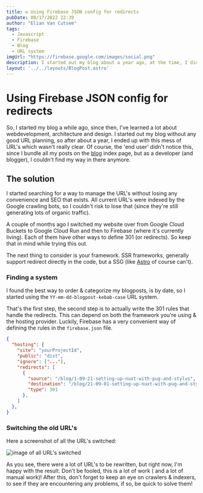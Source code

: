 ```yaml
---
title: ♻️ Using Firebase JSON config for redirects
pubDate: 08/17/2022 22:39
author: "Elian Van Cutsem"
tags:
  - Javascript
  - Firebase
  - Blog
  - URL system
imgUrl: "https://firebase.google.com/images/social.png"
description: I started out my blog about a year ago, at the time, I didn't really think about a good URL system, which came back biting me in the ass.
layout: '../../layouts/BlogPost.astro'
---
```


# Using Firebase JSON config for redirects

So, I started my blog a while ago, since then, I've learned a lot about webdevelopment, architecture and design. I started out my blog without any good URL planning, so after about a year, I ended up with this mess of URL's which wasn't really clear. Of course, the 'end user' didn't notice this, since I bundle all my posts on the [blog](<https://www.elian.codes/blog>) index page, but as a developer (and blogger), I couldn't find my way in there anymore.

## The solution

I started searching for a way to manage the URL's without losing any convenience and SEO that exists. All current URL's were indexed by the Google crawling bots, so I couldn't risk to lose that (since they're still generating lots of organic traffic).

A couple of months ago I switched my website over from Google Cloud Buckets to Google Cloud Run and then to Firebase (where it's currently living). Each of them have other ways to define 301 (or redirects). So keep that in mind while trying this out.

The next thing to consider is your framework. SSR frameworks, generally support redirect directly in the code, but a SSG (like [Astro](<https://astro.build>) of course can't).

### Finding a system

I found the best way to order & categorize my blogposts, is by date, so I started using the `YY-mm-dd-blogpost-kebab-case` URL system.

That's the first step, the second step is to actually write the 301 rules that handle the redirects. This can depend on both the framework you're using & the hosting provider. Luckily, Firebase has a very convenient way of defining the rules in the `firebase.json` file.

```json
{
  "hosting": {
    "site": "yourProjectId",
    "public": "dist",
    "ignore": ['...'],
    "redirects": [
      {
        "source": "/blog/1-09-21-setting-up-nuxt-with-pug-and-stylus",
        "destination": "/blog/21-09-01-setting-up-nuxt-with-pug-and-stylus",
        "type": 301
      },
    ]
  },
}  
```

### Switching the old URL's

Here a screenshot of all the URL's switched:

![image of all URL's switched](<https://i.imgur.com/cXDHoYZ.png>)

As you see, there were a lot of URL's to be rewritten, but right now, I'm happy with the result. Don't be fooled, this is a lot of work ( and a lot of manual work)! After this, don't forget to keep an eye on crawlers & indexers, to see if they are encountering any problems, if so, be quick to solve them!
